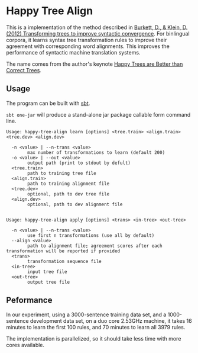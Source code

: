 # Happy Tree Align
This is a implementation of the method described in [Burkett, D., & Klein, D. (2012) Transforming trees to improve syntactic convergence](http://www.cs.berkeley.edu/~dburkett/papers/burkett12-tree_transform.pdf). For binlingual corpora, it learns syntax tree transformation rules to improve their agreement with corresponding word alignments. This improves the performance of syntactic machine translation systems.

The name comes from the author's keynote [Happy Trees are Better than Correct Trees](http://www.cs.berkeley.edu/~dburkett/slides/burkett12-tree_transform-slides.pdf).

## Usage

The program can be built with [sbt](http://www.scala-sbt.org/).

`sbt one-jar` will produce a stand-alone jar package callable form command line.

```
Usage: happy-tree-align learn [options] <tree.train> <align.train> <tree.dev> <align.dev>

  -n <value> | --n-trans <value>
        max number of transformations to learn (default 200)
  -o <value> | --out <value>
        output path (print to stdout by defult)
  <tree.train>
        path to training tree file
  <align.train>
        path to training alignment file
  <tree.dev>
        optional, path to dev tree file
  <align.dev>
        optional, path to dev alignment file


Usage: happy-tree-align apply [options] <trans> <in-tree> <out-tree>

  -n <value> | --n-trans <value>
        use first n transformations (use all by default)
  --align <value>
        path to alignment file; agreement scores after each transformation will be reported if provided
  <trans>
        transformation sequence file
  <in-tree>
        input tree file
  <out-tree>
        output tree file
```

## Peformance

In our experiment, using a 3000-sentence training data set, and a 1000-sentence development data set, on a duo core 2.53GHz machine, it takes 16 minutes to learn the first 100 rules, and 70 minutes to learn all 3979 rules.

The implementation is parallelized, so it should take less time with more cores available.
